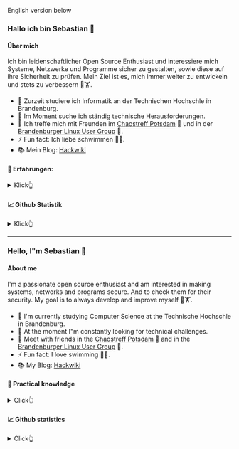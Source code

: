 English version below

### Hallo ich bin Sebastian 👋

#### Über mich
Ich bin leidenschaftlicher Open Source Enthusiast und interessiere mich Systeme, Netzwerke und Programme 
sicher zu gestalten, sowie diese auf ihre Sicherheit zu prüfen. 
Mein Ziel ist es, mich immer weiter zu entwickeln und stets zu verbessern 🧠🏋️.


- 🔭 Zurzeit studiere ich Informatik an der Technischen Hochschle in Brandenburg.
- 🌱 Im Moment suche ich ständig technische Herausforderungen.
- 👯 Ich treffe mich mit Freunden im [Chaostreff Potsdam](https://www.ccc-p.org/) 🚀 und in der [Brandenburger Linux User Group](https://www.bralug.de/) 🐧.
- ⚡ Fun fact: Ich liebe schwimmen 🏊‍♂️.
- 📚 Mein Blog: [Hackwiki](https://www.hackwiki.de/)


#### 🔨 Erfahrungen:
<details>
<summary>
  Klick👆
</summary>

##### Progmmiersprachen:
<p align="left">
	<a href="https://www.arduino.cc/" target="_blank">
		<img src="img/arduino.png" alt="arduino" width="40" height="40" />
	</a>
	<a href="https://www.gnu.org/software/bash/" target="_blank">
		<img src="img/bash.png" alt="bash" width="40" height="40" />
	</a>
	<a href="https://www.python.org" target="_blank">
		<img src="img/python.png" alt="python" width="40" height="40" />
	</a>
	<a href="https://developer.mozilla.org/en-US/docs/Web/JavaScript" target="_blank">
		<img src="img/javascript.png" alt="javascript" width="40" height="40" />
	</a>
</p>

###### Wenig Erfahrung mit:
<p align="left">
	<a href="https://golang.org/" target="_blank">
		<img src="img/go.png" alt="golandg" width="40" height="40" />
	</a>
	<a href="https://www.lua.org/start.html" target="_blank">
		<img src="img/lua.png" alt="lua" width="40" height="40" />
	</a>
	<a href="https://www.php.net/" target="_blank">
		<img src="img/php.png" alt="php" width="40" height="40" />
	</a>
</p>

##### Libraries und Frameworks:
<p align="left">
	<a href="https://www.crummy.com/software/BeautifulSoup/bs4/doc/">
		<img src="img/BS.png" alt="BeautifulSoup" width="40" height="40" />
	</a>
	<a href="https://flask.palletsprojects.com/" target="_blank">
		<img src="img/flask.png" alt="flask" width="40" height="40" />
	</a>
	<a href="https://love2d.org/" target="_blank">
		<img src="img/love2d.png" alt="love2d" width="40" height="40" />
	</a>
	<a href="https://riverbankcomputing.com/" target="_blank">
		<img src="img/pyqt.png" alt="PyQt" width="40" height="40" />
	</a>
	<a href="https://selenium-python.readthedocs.io/" target="_blank">
		<img src="img/selenium.png" alt="selenium" width="40" height="40" />
	</a>
	<a href="https://symfony.com/" target="_blank">
		<img src="img/symfony.png" alt="symfony" width="40" height="40" />
	</a>
</p>

##### Auszeichnungssprache:
<p align="left">
	<a href="https://www.w3.org/Style/CSS/" target="_blank">
		<img src="img/css.png" alt="CSS" width="40" height="40" />
	</a>
	<a href="https://en.wikipedia.org/wiki/HTML5" target="_blank">
		<img src="img/html.png" alt="HTML" width="40" height="40" />
	</a>
	<a href="https://www.latex-project.org/" target="_blank">
		<img src="img/LaTex.png" alt="LaTex" width="80" height="40" />
	</a>
	<a href="https://daringfireball.net/projects/markdown/" target="_blank">
		<img src="img/Markdown.png" alt="Markdown" width="40" height="40" />
	</a>
</p>

##### Betriebssysteme:
<p align="left">
	<a href="https://www.alpinelinux.org/" target="_blank">
		<img src="img/Alpine.png" alt="Alpine" width="40" height="40" />
	</a>
	<a href="https://www.debian.org/index.de.html" target="_blank">
		<img src="img/Debian.png" alt="Debian" width="40" height="40" />
	</a>
	<a href="https://ubuntu.com/" target="_blank">
		<img src="img/Ubuntu.png" alt="Ubuntu" width="40" height="40" />
	</a>
	<a href="https://www.kali.org/" target="_blank">
		<img src="img/Kali.png" alt="Kali" width="40" height="40" />
	</a>
</p>

##### Werkzeuge:
Eine kleine Liste von Werkzeugen die ich benutze, mal aufgesetzt oder zumindestens längerfristig benutzt habe.

##### Sicherheit:
<p align="left">
	<a href="https://www.greenbone.net/" target="_blank">
		<img src="img/Greenbone.png" alt="Greenbone Security Manager" width="40" height="40" />
	</a>
	<a href="https://www.metasploit.com/" target="_blank">
		<img src="img/Metasploit.png" alt="Metasploit" width="40" height="40" />
	</a>
	<a href="https://nmap.org/" target="_blank">
		<img src="img/nmap.png" alt="Nmap" width="40" height="40" />
	</a>
	<a href="https://www.volatilityfoundation.org/" target="_blank">
		<img src="img/Volatility.png" alt="Volatility" width="40" height="40" />
	</a>
	<a href="https://www.wireshark.org/" target="_blank">
		<img src="img/wireshark.png" alt="Wireshark" width="40" height="40" />
	</a>
</p>


##### Software Versionierung:
<p align="left">
	</a> <a href="https://git-scm.com/" target="_blank">
		<img src="img/git.png" alt="git" width="40" height="40" />
	</a>
	<a href="https://www.gitea.com/" target="_blank">
		<img src="img/gitea.png" alt="Gitea" width="40" height="40" />
	</a>
	<a href="https://github.com/" target="_blank">
		<img src="img/github.png" alt="Github" width="40" height="40" />
	</a>
	<a href="https://about.gitlab.com" target="_blank">
		<img src="img/gitlab.png" alt="GitLab" width="40" height="40" />
	</a>
</p>

##### Texteditor:
<p align="left">
	</a> <a href="https://www.sublimetext.com/" target="_blank">
		<img src="img/sublime.png" alt="Sublime" width="40" height="40" />
	</a>
	</a> <a href="https://www.vim.org/" target="_blank">
		<img src="img/vim.png" alt="Vim" width="40" height="40" />
	</a>
</p>

##### Virtualisierung:
<p align="left">
	</a> <a href="https://www.docker.com/" target="_blank">
		<img src="img/docker.png" alt="Docker" width="40" height="40" />
	</a>
	</a> <a href="https://linuxcontainers.org/" target="_blank">
		<img src="img/lxc.png" alt="LCX" width="40" height="40" />
	</a>
	</a> <a href="https://www.proxmox.com/" target="_blank">
		<img src="img/Proxmox.png" alt="Proxmox VE" width="40" height="40" />
	</a>
</p>

##### Konfigurationsmanagement:
<p align="left">
	</a> <a href="https://docs.saltproject.io/en/latest/" target="_blank">
		<img src="img/salt.png" alt="Salt" width="40" height="40" />
	</a>
</p>

##### Dokumentation:
<p align="left">
	</a> <a href="https://www.bookstackapp.com/" target="_blank">
		<img src="img/Bookstack.png" alt="Bookstack" width="40" height="40" />
	</a>
	</a> <a href="https://hedgedoc.org/" target="_blank">
		<img src="img/HedgeDoc.png" alt="HedgeDoc" width="40" height="40" />
	</a>
	</a> <a href="https://www.dokuwiki.org/dokuwiki" target="_blank">
		<img src="img/dokuwiki.png" alt="Doku Wiki" width="40" height="40" />
	</a>
</p>

##### Backup:
<p align="left">
	</a> <a href="https://www.proxmox.com/en/proxmox-backup-server" target="_blank">
		<img src="img/Proxmox.png" alt="Proxmox Backup" width="40" height="40" />
	</a> 
	<a href="https://restic.net/" target="_blank">
		<img src="img/Restic.png" alt="Restic" width="40" height="40" />
	</a>
	<a href="https://github.com/teejee2008/timeshift" target="_blank">
		<img src="img/timeshift.png" alt="Time Shift" width="40" height="40" />
	</a>
</p>

##### Arbeitsverwaltung/Projektmanagement:
<p align="left">
	</a> <a href="https://www.atlassian.com/de/software/jira" target="_blank">
		<img src="img/Jira.png" alt="Jira" width="40" height="40" />
	</a> 
	<a href="https://kanboard.org/" target="_blank">
		<img src="img/Kanboard.png" alt="Kanboard" width="40" height="40" />
	</a>
	</a> <a href="https://otrs.com/" target="_blank">
		<img src="img/Otrs.png" alt="OTRS" width="40" height="40" />
	</a>
</p>

##### Monitoring:
<p align="left">
	</a> <a href="https://grafana.com/" target="_blank">
		<img src="img/grafana.png" alt="Grafana" width="40" height="40" />
	</a>
	</a> <a href="https://www.librenms.org/" target="_blank">
		<img src="img/Librenms.png" alt="Librenms" width="40" height="40" />
	</a>
	</a> <a href="https://www.influxdata.com/time-series-platform/telegraf/" target="_blank">
		<img src="img/telegraf.png" alt="Telegraf" width="60" height="40" />
	</a>
	</a> <a href="https://www.influxdata.com/" target="_blank">
		<img src="img/influxdb.png" alt="Influx DB" width="40" height="40" />
	</a>
	</a> <a href="https://www.influxdata.com/time-series-platform/chronograf/" target="_blank">
		<img src="img/Chronograf.png" alt="Chronograf" width="40" height="40" />
	</a>
	</a> <a href="https://www.zabbix.com/" target="_blank">
		<img src="img/Zabbix.png" alt="Zabbix" width="40" height="40" />
	</a>
</p>

##### Andere:
<p align="left">
	</a> <a href="https://www.home-assistant.io/" target="_blank">
		<img src="img/HA.png" alt="Home Assistant" width="40" height="40" />
	</a>
		</a> <a href="https://gohugo.io/" target="_blank">
		<img src="img/hugo.png" alt="Hugo" width="40" height="40" />
	</a>
	</a> <a href="https://meet.jit.si/" target="_blank">
		<img src="img/jitsi.png" alt="Jitsi" width="40" height="40" />
	</a>
	</a> <a href="https://nextcloud.com/" target="_blank">
		<img src="img/nextcloud.png" alt="Nextcloud" width="80" height="40" />
	</a>
	</a> <a href="https://openvpn.net/" target="_blank">
		<img src="img/openvpn.png" alt="OpenVPN" width="40" height="40" />
	</a>
	</a> <a href="https://www.open-xchange.com/" target="_blank">
		<img src="img/openxchange.png" alt="Open Xchange" width="40" height="40" />
	</a>
	</a> <a href="https://de.overleaf.com/" target="_blank">
		<img src="img/overleaf.png" alt="Overleaf" width="40" height="40" />
	</a>
	</a> <a href="https://pi-hole.net/" target="_blank">
		<img src="img/pihole.png" alt="Pihole" width="40" height="40" />
	</a>
	</a> <a href="https://psono.com/" target="_blank">
		<img src="img/psono.png" alt="Psono" width="40" height="40" />
	</a>
	</a> <a href="https://searx.me/" target="_blank">
		<img src="img/searx.png" alt="Searx" width="40" height="40" />
	</a>
	</a> <a href="https://www.univention.de/produkte/ucs/" target="_blank">
		<img src="img/ucs.png" alt="UCS" width="40" height="40" />
	</a>
	</a> <a href="https://www.ui.com/download/unifi/" target="_blank">
		<img src="img/unifi.png" alt="UniFi Network Controller" width="40" height="40" />
	</a>

</p>

</details>

#### 📈 Github Statistik 
<details>
<summary>
  Klick👆
</summary>
<img alige="left" src="https://github-readme-stats.vercel.app/api?username=53845714nF&show_icons=true&hide_border=true" />
<img alige="rigth" src="https://github-readme-stats.vercel.app/api/top-langs/?username=53845714nF&langs_count=8" />
</details>

---

### Hello, I"m Sebastian 👋

#### About me
I'm a passionate open source enthusiast and am interested in making systems, networks and programs secure. 
And to check them for their security. My goal is to always develop and improve myself 🧠🏋️.


- 🔭 I'm currently studying Computer Science at the Technische Hochschle in Brandenburg.
- 🌱 At the moment I"m constantly looking for technical challenges.
- 👯 Meet with friends in the [Chaostreff Potsdam](https://www.ccc-p.org/) 🚀 and in the [Brandenburger Linux User Group](https://www.bralug.de/) 🐧.
- ⚡ Fun fact: I love swimming  🏊‍♂️.
- 📚 My Blog: [Hackwiki](https://www.hackwiki.de/)


#### 🔨 Practical knowledge
<details>
<summary>
  Click👆
</summary>

##### Programming languages:
<p align="left">
	<a href="https://www.arduino.cc/" target="_blank">
		<img src="img/arduino.png" alt="arduino" width="40" height="40" />
	</a>
	<a href="https://www.gnu.org/software/bash/" target="_blank">
		<img src="img/bash.png" alt="bash" width="40" height="40" />
	</a>
	<a href="https://www.python.org" target="_blank">
		<img src="img/python.png" alt="python" width="40" height="40" />
	</a>
	<a href="https://developer.mozilla.org/en-US/docs/Web/JavaScript" target="_blank">
		<img src="img/javascript.png" alt="javascript" width="40" height="40" />
	</a>
</p>


###### Less experience with:
<p align="left">
	<a href="https://golang.org/" target="_blank">
		<img src="img/go.png" alt="golandg" width="40" height="40" />
	</a>
	<a href="https://www.lua.org/start.html" target="_blank">
		<img src="img/lua.png" alt="lua" width="40" height="40" />
	</a>
	<a href="https://www.php.net/" target="_blank">
		<img src="img/php.png" alt="php" width="40" height="40" />
	</a>
</p>

##### Libraries and frameworks:
<p align="left">
	<a href="https://www.crummy.com/software/BeautifulSoup/bs4/doc/">
		<img src="img/BS.png" alt="BeautifulSoup" width="40" height="40" />
	</a>
	<a href="https://flask.palletsprojects.com/" target="_blank">
		<img src="img/flask.png" alt="flask" width="40" height="40" />
	</a>
	<a href="https://love2d.org/" target="_blank">
		<img src="img/love2d.png" alt="love2d" width="40" height="40" />
	</a>
	<a href="https://riverbankcomputing.com/" target="_blank">
		<img src="img/pyqt.png" alt="PyQt" width="40" height="40" />
	</a>
	<a href="https://selenium-python.readthedocs.io/" target="_blank">
		<img src="img/selenium.png" alt="selenium" width="40" height="40" />
	</a>
	<a href="https://symfony.com/" target="_blank">
		<img src="img/symfony.png" alt="symfony" width="40" height="40" />
	</a>
</p>

##### Markup language:
<p align="left">
	<a href="https://www.w3.org/Style/CSS/" target="_blank">
		<img src="img/css.png" alt="CSS" width="40" height="40" />
	</a>
	<a href="https://en.wikipedia.org/wiki/HTML5" target="_blank">
		<img src="img/html.png" alt="HTML" width="40" height="40" />
	</a>
	<a href="https://www.latex-project.org/" target="_blank">
		<img src="img/LaTex.png" alt="LaTex" width="80" height="40" />
	</a>
	<a href="https://daringfireball.net/projects/markdown/" target="_blank">
		<img src="img/Markdown.png" alt="Markdown" width="40" height="40" />
	</a>
</p>

##### Operating system:
<p align="left">
	<a href="https://www.alpinelinux.org/" target="_blank">
		<img src="img/Alpine.png" alt="Alpine" width="40" height="40" />
	</a>
	<a href="https://www.debian.org/index.de.html" target="_blank">
		<img src="img/Debian.png" alt="Debian" width="40" height="40" />
	</a>
	<a href="https://ubuntu.com/" target="_blank">
		<img src="img/Ubuntu.png" alt="Ubuntu" width="40" height="40" />
	</a>
	<a href="https://www.kali.org/" target="_blank">
		<img src="img/Kali.png" alt="Kali" width="40" height="40" />
	</a>
</p>

##### Tools:
A small list of tools that I use, have setup, or at least have used for a long time.

##### Security:
<p align="left">
	<a href="https://www.greenbone.net/" target="_blank">
		<img src="img/Greenbone.png" alt="Greenbone Security Manager" width="40" height="40" />
	</a>
	<a href="https://www.metasploit.com/" target="_blank">
		<img src="img/Metasploit.png" alt="Metasploit" width="40" height="40" />
	</a>
	<a href="https://nmap.org/" target="_blank">
		<img src="img/nmap.png" alt="Nmap" width="40" height="40" />
	</a>
	<a href="https://www.volatilityfoundation.org/" target="_blank">
		<img src="img/Volatility.png" alt="Volatility" width="40" height="40" />
	</a>
	<a href="https://www.wireshark.org/" target="_blank">
		<img src="img/wireshark.png" alt="Wireshark" width="40" height="40" />
	</a>
</p>

##### Software versioning:
<p align="left">
	</a> <a href="https://git-scm.com/" target="_blank">
		<img src="img/git.png" alt="git" width="40" height="40" />
	</a>
	<a href="https://www.gitea.com/" target="_blank">
		<img src="img/gitea.png" alt="Gitea" width="40" height="40" />
	</a>
	<a href="https://github.com/" target="_blank">
		<img src="img/github.png" alt="Github" width="40" height="40" />
	</a>
	<a href="https://about.gitlab.com" target="_blank">
		<img src="img/gitlab.png" alt="GitLab" width="40" height="40" />
	</a>
</p>

##### Text editor:
<p align="left">
	</a> <a href="https://www.sublimetext.com/" target="_blank">
		<img src="img/sublime.png" alt="Sublime" width="40" height="40" />
	</a>
	</a> <a href="https://www.vim.org/" target="_blank">
		<img src="img/vim.png" alt="Vim" width="40" height="40" />
	</a>
</p>

##### Virtualization:
<p align="left">
	</a> <a href="https://www.docker.com/" target="_blank">
		<img src="img/docker.png" alt="Docker" width="40" height="40" />
	</a>
	</a> <a href="https://linuxcontainers.org/" target="_blank">
		<img src="img/lxc.png" alt="LCX" width="40" height="40" />
	</a>
	</a> <a href="https://www.proxmox.com/" target="_blank">
		<img src="img/Proxmox.png" alt="Proxmox VE" width="40" height="40" />
	</a>
</p>

##### Configuration Management:
<p align="left">
	</a> <a href="https://docs.saltproject.io/en/latest/" target="_blank">
		<img src="img/salt.png" alt="Salt" width="40" height="40" />
	</a>
</p>

##### Documentation:
<p align="left">
	</a> <a href="https://www.bookstackapp.com/" target="_blank">
		<img src="img/Bookstack.png" alt="Bookstack" width="40" height="40" />
	</a>
	</a> <a href="https://hedgedoc.org/" target="_blank">
		<img src="img/HedgeDoc.png" alt="HedgeDoc" width="40" height="40" />
	</a>
	</a> <a href="https://www.dokuwiki.org/dokuwiki" target="_blank">
		<img src="img/dokuwiki.png" alt="Doku Wiki" width="40" height="40" />
	</a>
</p>

##### Backup:
<p align="left">
	</a> <a href="https://www.proxmox.com/en/proxmox-backup-server" target="_blank">
		<img src="img/Proxmox.png" alt="Proxmox Backup" width="40" height="40" />
	</a> 
	<a href="https://restic.net/" target="_blank">
		<img src="img/Restic.png" alt="Restic" width="40" height="40" />
	</a>
	<a href="https://github.com/teejee2008/timeshift" target="_blank">
		<img src="img/timeshift.png" alt="Time Shift" width="40" height="40" />
	</a>
</p>

##### Work Management/Project Management:
<p align="left">
	</a> <a href="https://www.atlassian.com/de/software/jira" target="_blank">
		<img src="img/Jira.png" alt="Jira" width="40" height="40" />
	</a> 
	<a href="https://kanboard.org/" target="_blank">
		<img src="img/Kanboard.png" alt="Kanboard" width="40" height="40" />
	</a>
	</a> <a href="https://otrs.com/" target="_blank">
		<img src="img/Otrs.png" alt="OTRS" width="40" height="40" />
	</a>
</p>

##### Monitoring:
<p align="left">
	</a> <a href="https://grafana.com/" target="_blank">
		<img src="img/grafana.png" alt="Grafana" width="40" height="40" />
	</a>
	</a> <a href="https://www.librenms.org/" target="_blank">
		<img src="img/Librenms.png" alt="Librenms" width="40" height="40" />
	</a>
	</a> <a href="https://www.influxdata.com/time-series-platform/telegraf/" target="_blank">
		<img src="img/telegraf.png" alt="Telegraf" width="60" height="40" />
	</a>
	</a> <a href="https://www.influxdata.com/" target="_blank">
		<img src="img/influxdb.png" alt="Influx DB" width="40" height="40" />
	</a>
	</a> <a href="https://www.influxdata.com/time-series-platform/chronograf/" target="_blank">
		<img src="img/Chronograf.png" alt="Chronograf" width="40" height="40" />
	</a>
	</a> <a href="https://www.zabbix.com/" target="_blank">
		<img src="img/Zabbix.png" alt="Zabbix" width="40" height="40" />
	</a>
</p>

##### Other:
<p align="left">
	</a> <a href="https://www.home-assistant.io/" target="_blank">
		<img src="img/HA.png" alt="Home Assistant" width="40" height="40" />
	</a>
		</a> <a href="https://gohugo.io/" target="_blank">
		<img src="img/hugo.png" alt="Hugo" width="40" height="40" />
	</a>
	</a> <a href="https://meet.jit.si/" target="_blank">
		<img src="img/jitsi.png" alt="Jitsi" width="40" height="40" />
	</a>
	</a> <a href="https://nextcloud.com/" target="_blank">
		<img src="img/nextcloud.png" alt="Nextcloud" width="80" height="40" />
	</a>
	</a> <a href="https://openvpn.net/" target="_blank">
		<img src="img/openvpn.png" alt="OpenVPN" width="40" height="40" />
	</a>
	</a> <a href="https://www.open-xchange.com/" target="_blank">
		<img src="img/openxchange.png" alt="Open Xchange" width="40" height="40" />
	</a>
	</a> <a href="https://de.overleaf.com/" target="_blank">
		<img src="img/overleaf.png" alt="Overleaf" width="40" height="40" />
	</a>
	</a> <a href="https://pi-hole.net/" target="_blank">
		<img src="img/pihole.png" alt="Pihole" width="40" height="40" />
	</a>
	</a> <a href="https://psono.com/" target="_blank">
		<img src="img/psono.png" alt="Psono" width="40" height="40" />
	</a>
	</a> <a href="https://searx.me/" target="_blank">
		<img src="img/searx.png" alt="Searx" width="40" height="40" />
	</a>
	</a> <a href="https://www.univention.de/produkte/ucs/" target="_blank">
		<img src="img/ucs.png" alt="UCS" width="40" height="40" />
	</a>
	</a> <a href="https://www.ui.com/download/unifi/" target="_blank">
		<img src="img/unifi.png" alt="UniFi Network Controller" width="40" height="40" />
	</a>
</p>

</details>

#### 📈 Github statistics 
<details>
<summary>
  Click👆
</summary>
<img alige="left" src="https://github-readme-stats.vercel.app/api?username=53845714nF&show_icons=true&hide_border=true" />
<img alige="rigth" src="https://github-readme-stats.vercel.app/api/top-langs/?username=53845714nF&langs_count=8" />
</details>
